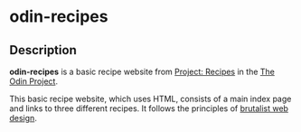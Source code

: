 # odin-recipes

## Description

**odin-recipes** is a basic recipe website from [Project: Recipes](https://www.theodinproject.com/lessons/foundations-recipes) in the [The Odin Project](https://www.theodinproject.com/).

This basic recipe website, which uses HTML, consists of a main index page and links to three different recipes. It follows the principles of [brutalist web design](https://brutalistwebsites.com/).